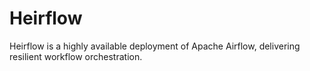 # Heirflow

Heirflow is a highly available deployment of Apache Airflow,
delivering resilient workflow orchestration.
